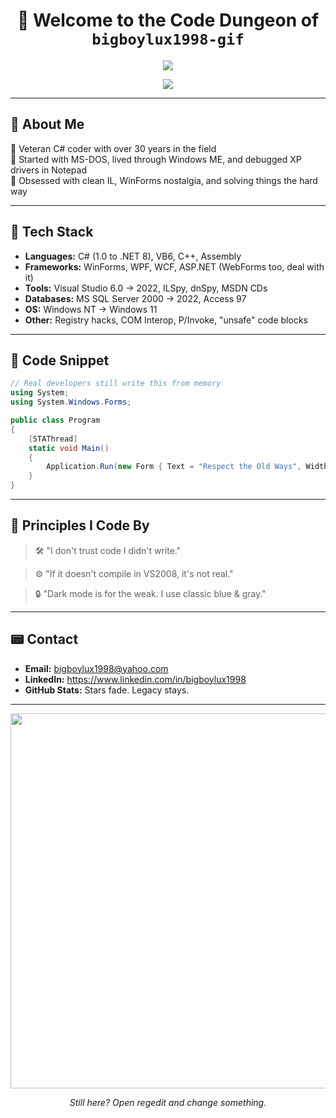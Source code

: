 <h1 align="center">👴 Welcome to the Code Dungeon of <code>bigboylux1998-gif</code></h1>

<p align="center">
  <img src="https://readme-typing-svg.herokuapp.com?font=Courier+New&size=22&center=true&vCenter=true&width=600&lines=Old+School+C%23+Dev+Since+1995;Console+First%2C+GUI+Later;No+AI%2C+Just+Pure+Code..." />
</p>

<p align="center">
  <img src="https://komarev.com/ghpvc/?username=bigboylux1998-gif&color=blue&style=flat-square" />
</p>

---

## 🧓 About Me

🧠 Veteran C# coder with over 30 years in the field  
💾 Started with MS-DOS, lived through Windows ME, and debugged XP drivers in Notepad  
🧰 Obsessed with clean IL, WinForms nostalgia, and solving things the hard way

---

## 🧰 Tech Stack

- **Languages:** C# (1.0 to .NET 8), VB6, C++, Assembly
- **Frameworks:** WinForms, WPF, WCF, ASP.NET (WebForms too, deal with it)
- **Tools:** Visual Studio 6.0 → 2022, ILSpy, dnSpy, MSDN CDs
- **Databases:** MS SQL Server 2000 → 2022, Access 97
- **OS:** Windows NT → Windows 11
- **Other:** Registry hacks, COM Interop, P/Invoke, "unsafe" code blocks

---

## 💾 Code Snippet

```csharp
// Real developers still write this from memory
using System;
using System.Windows.Forms;

public class Program
{
    [STAThread]
    static void Main()
    {
        Application.Run(new Form { Text = "Respect the Old Ways", Width = 400, Height = 200 });
    }
}
```

---

## 🧠 Principles I Code By

> 🛠️ "I don't trust code I didn't write."

> ⚙️ "If it doesn't compile in VS2008, it's not real."

> 🔒 "Dark mode is for the weak. I use classic blue & gray."

---

## 📟 Contact

- **Email:** bigboylux1998@yahoo.com  
- **LinkedIn:** https://www.linkedin.com/in/bigboylux1998  
- **GitHub Stats:** Stars fade. Legacy stays.

---

<p align="center">
  <img src="https://media.giphy.com/media/SWoSkN6DxTszqIKEqv/giphy.gif" width="600">
</p>

<p align="center"><i>Still here? Open regedit and change something.</i></p>

